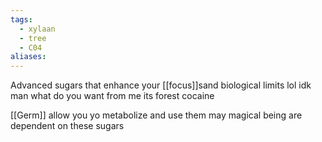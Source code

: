 ```yaml
---
tags:
  - xylaan
  - tree
  - C04
aliases:
---
```


Advanced sugars that enhance your [[focus]]sand biological limits lol idk man what do you want from me its forest cocaine 

[[Germ]] allow you yo metabolize and use them 
may magical being are dependent on these sugars


 
 
 
